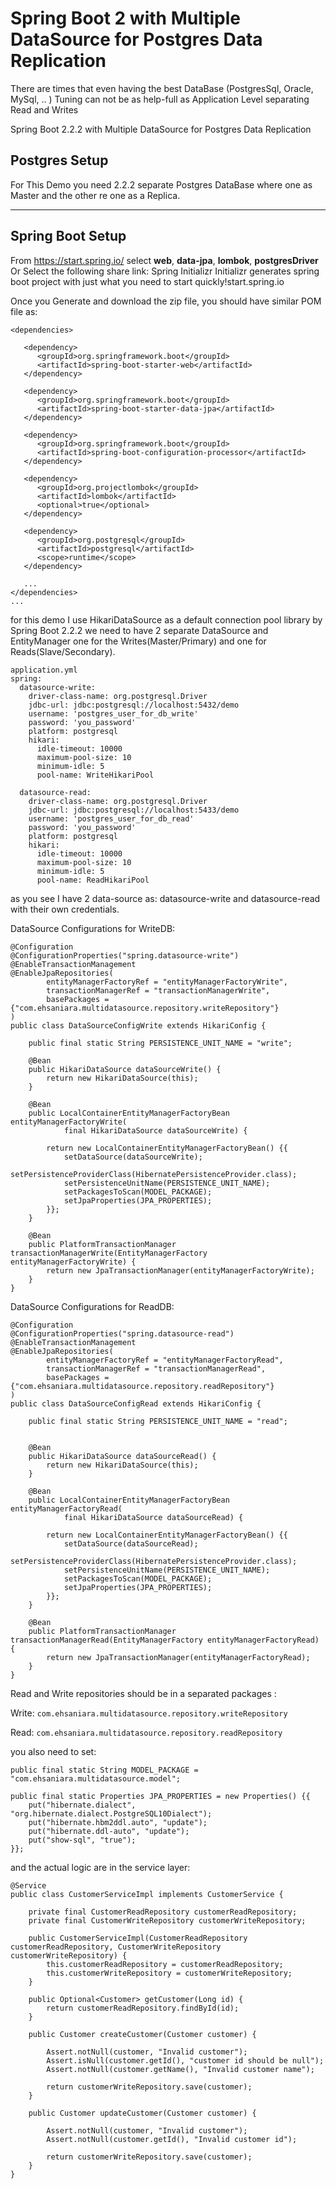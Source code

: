 # Spring Boot 2 with Multiple DataSource for Postgres Data Replication

There are times that even having the best DataBase (PostgresSql, Oracle, MySql, .. ) Tuning can not be as help-full as Application Level separating Read and Writes

Spring Boot 2.2.2 with Multiple DataSource for Postgres Data Replication
## Postgres Setup
For This Demo you need 2.2.2 separate Postgres DataBase where one as Master and the other re one as a Replica.


---

## Spring Boot Setup
From https://start.spring.io/ select **web**, **data-jpa**, **lombok**, **postgresDriver**
Or Select the following share link:
Spring Initializr
Initializr generates spring boot project with just what you need to start quickly!start.spring.io


Once you Generate and download the zip file, you should have similar POM file as:
```...
<dependencies>

   <dependency>
      <groupId>org.springframework.boot</groupId>
      <artifactId>spring-boot-starter-web</artifactId>
   </dependency>

   <dependency>
      <groupId>org.springframework.boot</groupId>
      <artifactId>spring-boot-starter-data-jpa</artifactId>
   </dependency>

   <dependency>
      <groupId>org.springframework.boot</groupId>
      <artifactId>spring-boot-configuration-processor</artifactId>
   </dependency>

   <dependency>
      <groupId>org.projectlombok</groupId>
      <artifactId>lombok</artifactId>
      <optional>true</optional>
   </dependency>

   <dependency>
      <groupId>org.postgresql</groupId>
      <artifactId>postgresql</artifactId>
      <scope>runtime</scope>
   </dependency>

   ...
</dependencies>
...
```

for this demo I use HikariDataSource as a default connection pool library by Spring Boot 2.2.2
we need to have 2 separate DataSource and EntityManager one for the Writes(Master/Primary) and one for Reads(Slave/Secondary).
```
application.yml
spring:
  datasource-write:
    driver-class-name: org.postgresql.Driver
    jdbc-url: jdbc:postgresql://localhost:5432/demo
    username: 'postgres_user_for_db_write'
    password: 'you_password'
    platform: postgresql
    hikari:
      idle-timeout: 10000
      maximum-pool-size: 10
      minimum-idle: 5
      pool-name: WriteHikariPool

  datasource-read:
    driver-class-name: org.postgresql.Driver
    jdbc-url: jdbc:postgresql://localhost:5433/demo
    username: 'postgres_user_for_db_read'
    password: 'you_password'
    platform: postgresql
    hikari:
      idle-timeout: 10000
      maximum-pool-size: 10
      minimum-idle: 5
      pool-name: ReadHikariPool
```

as you see I have 2 data-source as: datasource-write and datasource-read with their own credentials.

DataSource Configurations for WriteDB:
```
@Configuration
@ConfigurationProperties("spring.datasource-write")
@EnableTransactionManagement
@EnableJpaRepositories(
        entityManagerFactoryRef = "entityManagerFactoryWrite",
        transactionManagerRef = "transactionManagerWrite",
        basePackages = {"com.ehsaniara.multidatasource.repository.writeRepository"}
)
public class DataSourceConfigWrite extends HikariConfig {

    public final static String PERSISTENCE_UNIT_NAME = "write";

    @Bean
    public HikariDataSource dataSourceWrite() {
        return new HikariDataSource(this);
    }

    @Bean
    public LocalContainerEntityManagerFactoryBean entityManagerFactoryWrite(
            final HikariDataSource dataSourceWrite) {

        return new LocalContainerEntityManagerFactoryBean() {{
            setDataSource(dataSourceWrite);
            setPersistenceProviderClass(HibernatePersistenceProvider.class);
            setPersistenceUnitName(PERSISTENCE_UNIT_NAME);
            setPackagesToScan(MODEL_PACKAGE);
            setJpaProperties(JPA_PROPERTIES);
        }};
    }

    @Bean
    public PlatformTransactionManager transactionManagerWrite(EntityManagerFactory entityManagerFactoryWrite) {
        return new JpaTransactionManager(entityManagerFactoryWrite);
    }
}
```

DataSource Configurations for ReadDB:

```
@Configuration
@ConfigurationProperties("spring.datasource-read")
@EnableTransactionManagement
@EnableJpaRepositories(
        entityManagerFactoryRef = "entityManagerFactoryRead",
        transactionManagerRef = "transactionManagerRead",
        basePackages = {"com.ehsaniara.multidatasource.repository.readRepository"}
)
public class DataSourceConfigRead extends HikariConfig {

    public final static String PERSISTENCE_UNIT_NAME = "read";


    @Bean
    public HikariDataSource dataSourceRead() {
        return new HikariDataSource(this);
    }

    @Bean
    public LocalContainerEntityManagerFactoryBean entityManagerFactoryRead(
            final HikariDataSource dataSourceRead) {

        return new LocalContainerEntityManagerFactoryBean() {{
            setDataSource(dataSourceRead);
            setPersistenceProviderClass(HibernatePersistenceProvider.class);
            setPersistenceUnitName(PERSISTENCE_UNIT_NAME);
            setPackagesToScan(MODEL_PACKAGE);
            setJpaProperties(JPA_PROPERTIES);
        }};
    }

    @Bean
    public PlatformTransactionManager transactionManagerRead(EntityManagerFactory entityManagerFactoryRead) {
        return new JpaTransactionManager(entityManagerFactoryRead);
    }
}
```

Read and Write repositories should be in a separated packages :

Write: ```com.ehsaniara.multidatasource.repository.writeRepository```

Read: ```com.ehsaniara.multidatasource.repository.readRepository```

you also need to set:
```
public final static String MODEL_PACKAGE = "com.ehsaniara.multidatasource.model";

public final static Properties JPA_PROPERTIES = new Properties() {{
    put("hibernate.dialect", "org.hibernate.dialect.PostgreSQL10Dialect");
    put("hibernate.hbm2ddl.auto", "update");
    put("hibernate.ddl-auto", "update");
    put("show-sql", "true");
}};
```
and the actual logic are in the service layer:

```
@Service
public class CustomerServiceImpl implements CustomerService {

    private final CustomerReadRepository customerReadRepository;
    private final CustomerWriteRepository customerWriteRepository;

    public CustomerServiceImpl(CustomerReadRepository customerReadRepository, CustomerWriteRepository customerWriteRepository) {
        this.customerReadRepository = customerReadRepository;
        this.customerWriteRepository = customerWriteRepository;
    }

    public Optional<Customer> getCustomer(Long id) {
        return customerReadRepository.findById(id);
    }

    public Customer createCustomer(Customer customer) {

        Assert.notNull(customer, "Invalid customer");
        Assert.isNull(customer.getId(), "customer id should be null");
        Assert.notNull(customer.getName(), "Invalid customer name");

        return customerWriteRepository.save(customer);
    }

    public Customer updateCustomer(Customer customer) {

        Assert.notNull(customer, "Invalid customer");
        Assert.notNull(customer.getId(), "Invalid customer id");

        return customerWriteRepository.save(customer);
    }
}
```

